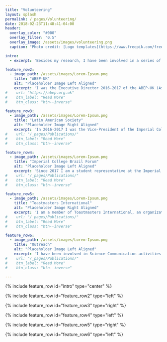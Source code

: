 ```yaml
---
title: "Volunteering"
layout: splash
permalink: /_pages/Volunteering/
date: 2018-02-23T11:48:41-04:00
header:
  overlay_color: "#000"
  overlay_filter: "0.5"
  overlay_image: /assets/images/volunteering.png
  caption: "Photo credit: [Logo templates](https://www.freepik.com/free-vectors/logo-templates)"

intro: 
  - excerpt: 'Besides my research, I have been involved in a series of volunteering activities of political, cultural, social and scientific natures.'

feature_row2:
  - image_path: /assets/images/Lorem-Ipsum.png
    title: "ABEP-UK"
    alt: "Placeholder Image Left Aligned"
    excerpt: 'I was the Executive Director 2016-2017 of the ABEP-UK (Association of Brazilian Postgraduate Students and Researchers in the United Kingdom), a volunteer-led organization acting nationwide in the UK since in 1980. Its mission is to represent and connect Brazilian Students and Researchers. At ABEP-UK I had a chance to represent its members in oficial occasions at embassies and academic institutions, and organized an International conference 2017.'
#    url: "https://abep.org.uk"
#    btn_label: "Read More"
#    btn_class: "btn--inverse"

feature_row3:
  - image_path: /assets/images/Lorem-Ipsum.png
    title: "Latin American Society"
    alt: "Placeholder Image Right Aligned"
    excerpt: 'In 2016-2017 I was the Vice-President of the Imperial College Latin American Society (Lat-Imperial), a student-led association of Latin Americans at Imperial. It acts as a liaison between students and the university, it plays an important role of networking students and academic staff, and promotes the Latin American Culture at Imperial. As a committee member I organized jointly with my collegues a series of social meetings, informal talks, and a symposium with leading Latin American researchers in the UK.'
#    url: "/_pages/Publications/"
#    btn_label: "Read More"
#    btn_class: "btn--inverse"

feature_row4:
  - image_path: /assets/images/Lorem-Ipsum.png
    title: "Imperial College Brazil Forum"
    alt: "Placeholder Image Left Aligned"
    excerpt: 'Since 2017 I am a student representative at the Imperial College Brazil Forum, a network of Brazilian Academics, Students and Alumni from Imperial College. It was founded in 2011, and since then has been fostering networking, colaborations and partnerships among Brazilian and international researchers interested on establishing connections with Brazil. As a student representative I have been organizing events of interest to students no only from Imperial, but other universities in London.'
#    url: "/_pages/Publications/"
#    btn_label: "Read More"
#    btn_class: "btn--inverse"

feature_row5:
  - image_path: /assets/images/Lorem-Ipsum.png
    title: "Toastmasters International"
    alt: "Placeholder Image Right Aligned"
    excerpt: 'I am a member of Toastmasters International, an organization that promotes public speaking training in a supportive learn-by-doing environment, where participants organize meetings and practice the speaking skills to become confident public speakers and strong leaders. Toastmasters is present all over the world, and their activities are run by volunteers from multiple ages, genders, nationalities and cultural backgrounds.'
#    url: "/_pages/Publications/"
#    btn_label: "Read More"
#    btn_class: "btn--inverse"

feature_row6:
  - image_path: /assets/images/Lorem-Ipsum.png
    title: "Outreach"
    alt: "Placeholder Image Left Aligned"
    excerpt: 'I have been involved in Science Communication activities both to kids and adults. As a volunteer at Native Scientists, the focus is to teach Science to kids from migrant communitiesto, in order to inspire ethnic minority pupils to pursue higher education. I also took part in informal sessions but as a speaker and regular participant at PubhD, an initiave that provides PhD students an opportunity to talk about their research in an informal atmosphere, for a diverse audience.'
#    url: "/_pages/Publications/"
#    btn_label: "Read More"
#    btn_class: "btn--inverse"

---
```


{% include feature_row id="intro" type="center" %}

{% include feature_row id="feature_row2" type="left" %}

{% include feature_row id="feature_row3" type="right" %}

{% include feature_row id="feature_row4" type="left" %}

{% include feature_row id="feature_row5" type="right" %}

{% include feature_row id="feature_row6" type="left" %}

